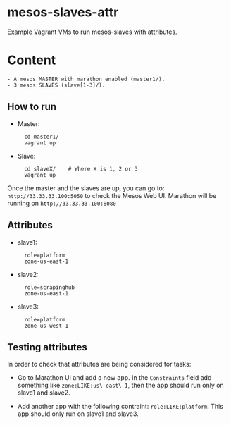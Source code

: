 # mesos-slaves-attr

Example Vagrant VMs to run mesos-slaves with attributes.

# Content
    - A mesos MASTER with marathon enabled (master1/).
    - 3 mesos SLAVES (slave[1-3]/).

## How to run

- Master:

        cd master1/
        vagrant up

- Slave:

        cd slaveX/    # Where X is 1, 2 or 3
        vagrant up

Once the master and the slaves are up, you can go to: `http://33.33.33.100:5050`
to check the Mesos Web UI. Marathon will be running on `http://33.33.33.100:8080`

## Attributes

- slave1:

        role=platform
        zone-us-east-1

- slave2:

        role=scrapinghub
        zone-us-east-1

- slave3:

        role=platform
        zone-us-west-1


## Testing attributes

In order to check that attributes are being considered for tasks:

- Go to Marathon UI and add a new app. In the `Constraints` field add something
  like `zone:LIKE:us\-east\-1`, then the app should run only on slave1 and slave2.

- Add another app with the following contraint: `role:LIKE:platform`. This app
  should only run on slave1 and slave3.
